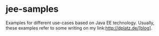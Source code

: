 # jee-samples

Examples for different use-cases based on Java EE technology.
Usually, these examples refer to some writing on my link:http://dplatz.de/[blog].